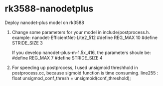 # rk3588-nanodetplus
Deploy nanodet-plus model on rk3588

1. Change some parameters for your model in include/postprocess.h. 
   example: nanodet-EfficientNet-Lite2_512
   #define REG_MAX           10
   #define STRIDE_SIZE       3
   
   If you develop nanodet-plus-m-1.5x_416, the parameters shoule be:
    #define REG_MAX           7
    #define STRIDE_SIZE       4
    
2. For speeding up postprocess, I used unsigmoid threshhold in postprocess.cc, because sigmoid function is time consuming. 
   line255 :  float unsigmod_conf_thresh = unsigmoid(conf_threshold);
